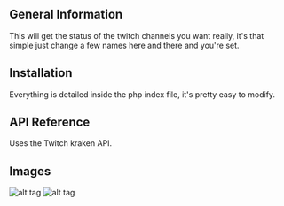 ## General Information

This will get the status of the twitch channels you want really, it's that simple just change a few names here and there and you're set.

## Installation

Everything is detailed inside the php index file, it's pretty easy to modify.

## API Reference

Uses the Twitch kraken API.

## Images
![alt tag](http://faaf.me/0hxT/34887f)
![alt tag](http://faaf.me/qmAd/13613e)

